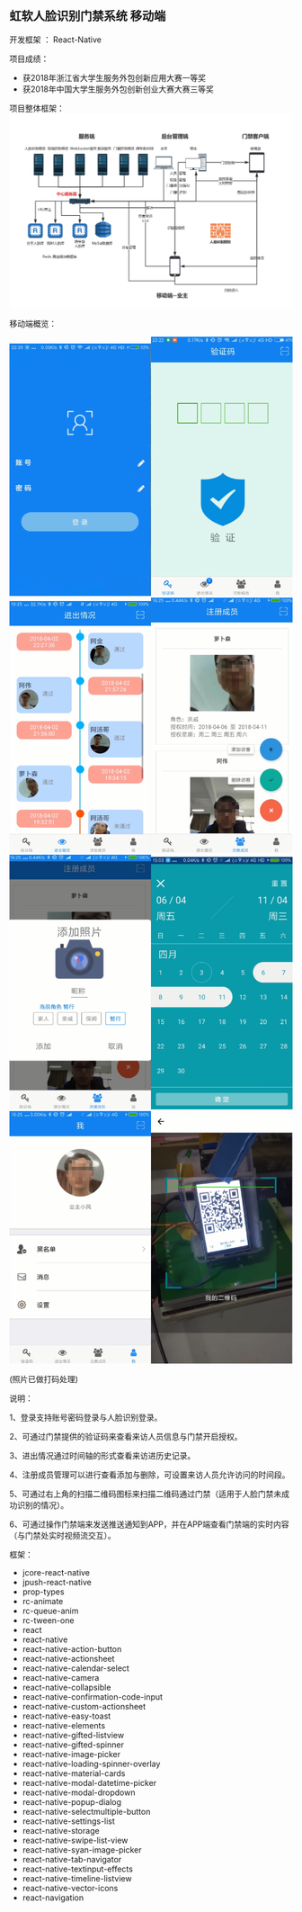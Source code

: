 ## 虹软人脸识别门禁系统 移动端

开发框架 ： React-Native

项目成绩：

* 获2018年浙江省大学生服务外包创新应用大赛一等奖
* 获2018年中国大学生服务外包创新创业大赛大赛三等奖


项目整体框架：
![项目整体框架](public/total.png)

移动端概览：

<img src="public/login.png" width="50%" height="50%"><img src="public/code.png" width="50%" height="50%"><img src="public/history.png" width="50%" height="50%"><img src="public/manage.png" width="50%" height="50%"><img src="public/add.png" width="50%" height="50%"><img src="public/period.png" width="50%" height="50%"><img src="public/me.png" width="50%" height="50%"><img src="public/qr.png" width="50%" height="50%">

(照片已做打码处理)

说明：

1、登录支持账号密码登录与人脸识别登录。

2、可通过门禁提供的验证码来查看来访人员信息与门禁开启授权。

3、进出情况通过时间轴的形式查看来访进历史记录。

4、注册成员管理可以进行查看添加与删除，可设置来访人员允许访问的时间段。

5、可通过右上角的扫描二维码图标来扫描二维码通过门禁（适用于人脸门禁未成功识别的情况）。

6、可通过操作门禁端来发送推送通知到APP，并在APP端查看门禁端的实时内容（与门禁处实时视频流交互）。

框架：

* jcore-react-native 
* jpush-react-native 
* prop-types 
* rc-animate 
* rc-queue-anim 
* rc-tween-one 
* react 
* react-native 
* react-native-action-button 
* react-native-actionsheet 
* react-native-calendar-select 
* react-native-camera 
* react-native-collapsible 
* react-native-confirmation-code-input 
* react-native-custom-actionsheet 
* react-native-easy-toast 
* react-native-elements 
* react-native-gifted-listview 
* react-native-gifted-spinner 
* react-native-image-picker 
* react-native-loading-spinner-overlay 
* react-native-material-cards 
* react-native-modal-datetime-picker 
* react-native-modal-dropdown 
* react-native-popup-dialog 
* react-native-selectmultiple-button 
* react-native-settings-list 
* react-native-storage 
* react-native-swipe-list-view 
* react-native-syan-image-picker 
* react-native-tab-navigator 
* react-native-textinput-effects 
* react-native-timeline-listview 
* react-native-vector-icons 
* react-navigation 